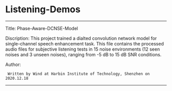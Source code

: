# Listening-Demos

-----------------------------------------------------------------------------------------------------------------------------------------------
 Title:
   Phase-Aware-DCNSE-Model

 Discription:
     This project trained a dialted convolution network model for single-channel speech enhancement task. 
     This file contains the processed audio files for subjective listening tests in 15 noise environments (12 seen noises and 3 unseen noises), 
     ranging from -5 dB to 15 dB SNR conditions.
  
 Author:
 
     Written by Wind at Harbin Institute of Technology, Shenzhen on 2020.12.18
-----------------------------------------------------------------------------------------------------------------------------------------------
